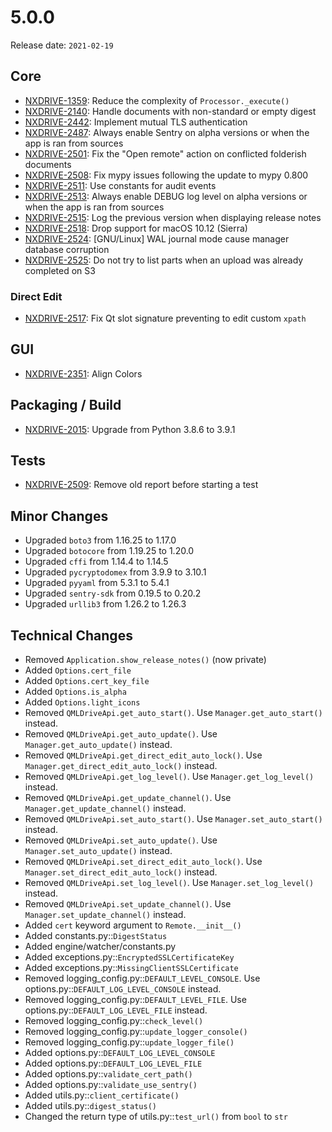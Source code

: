 # 5.0.0

Release date: `2021-02-19`

## Core

- [NXDRIVE-1359](https://jira.nuxeo.com/browse/NXDRIVE-1359): Reduce the complexity of `Processor._execute()`
- [NXDRIVE-2140](https://jira.nuxeo.com/browse/NXDRIVE-2140): Handle documents with non-standard or empty digest
- [NXDRIVE-2442](https://jira.nuxeo.com/browse/NXDRIVE-2442): Implement mutual TLS authentication
- [NXDRIVE-2487](https://jira.nuxeo.com/browse/NXDRIVE-2487): Always enable Sentry on alpha versions or when the app is ran from sources
- [NXDRIVE-2501](https://jira.nuxeo.com/browse/NXDRIVE-2501): Fix the "Open remote" action on conflicted folderish documents
- [NXDRIVE-2508](https://jira.nuxeo.com/browse/NXDRIVE-2508): Fix mypy issues following the update to mypy 0.800
- [NXDRIVE-2511](https://jira.nuxeo.com/browse/NXDRIVE-2511): Use constants for audit events
- [NXDRIVE-2513](https://jira.nuxeo.com/browse/NXDRIVE-2513): Always enable DEBUG log level on alpha versions or when the app is ran from sources
- [NXDRIVE-2515](https://jira.nuxeo.com/browse/NXDRIVE-2515): Log the previous version when displaying release notes
- [NXDRIVE-2518](https://jira.nuxeo.com/browse/NXDRIVE-2518): Drop support for macOS 10.12 (Sierra)
- [NXDRIVE-2524](https://jira.nuxeo.com/browse/NXDRIVE-2524): [GNU/Linux] WAL journal mode cause manager database corruption
- [NXDRIVE-2525](https://jira.nuxeo.com/browse/NXDRIVE-2525): Do not try to list parts when an upload was already completed on S3

### Direct Edit

- [NXDRIVE-2517](https://jira.nuxeo.com/browse/NXDRIVE-2517): Fix Qt slot signature preventing to edit custom `xpath`

## GUI

- [NXDRIVE-2351](https://jira.nuxeo.com/browse/NXDRIVE-2351): Align Colors

## Packaging / Build

- [NXDRIVE-2015](https://jira.nuxeo.com/browse/NXDRIVE-2015): Upgrade from Python 3.8.6 to 3.9.1

## Tests

- [NXDRIVE-2509](https://jira.nuxeo.com/browse/NXDRIVE-2509): Remove old report before starting a test

## Minor Changes

- Upgraded `boto3` from 1.16.25 to 1.17.0
- Upgraded `botocore` from 1.19.25 to 1.20.0
- Upgraded `cffi` from 1.14.4 to 1.14.5
- Upgraded `pycryptodomex` from 3.9.9 to 3.10.1
- Upgraded `pyyaml` from 5.3.1 to 5.4.1
- Upgraded `sentry-sdk` from 0.19.5 to 0.20.2
- Upgraded `urllib3` from 1.26.2 to 1.26.3

## Technical Changes

- Removed `Application.show_release_notes()` (now private)
- Added `Options.cert_file`
- Added `Options.cert_key_file`
- Added `Options.is_alpha`
- Added `Options.light_icons`
- Removed `QMLDriveApi.get_auto_start()`. Use `Manager.get_auto_start()` instead.
- Removed `QMLDriveApi.get_auto_update()`. Use `Manager.get_auto_update()` instead.
- Removed `QMLDriveApi.get_direct_edit_auto_lock()`. Use `Manager.get_direct_edit_auto_lock()` instead.
- Removed `QMLDriveApi.get_log_level()`. Use `Manager.get_log_level()` instead.
- Removed `QMLDriveApi.get_update_channel()`. Use `Manager.get_update_channel()` instead.
- Removed `QMLDriveApi.set_auto_start()`. Use `Manager.set_auto_start()` instead.
- Removed `QMLDriveApi.set_auto_update()`. Use `Manager.set_auto_update()` instead.
- Removed `QMLDriveApi.set_direct_edit_auto_lock()`. Use `Manager.set_direct_edit_auto_lock()` instead.
- Removed `QMLDriveApi.set_log_level()`. Use `Manager.set_log_level()` instead.
- Removed `QMLDriveApi.set_update_channel()`. Use `Manager.set_update_channel()` instead.
- Added `cert` keyword argument to `Remote.__init__()`
- Added constants.py::`DigestStatus`
- Added engine/watcher/constants.py
- Added exceptions.py::`EncryptedSSLCertificateKey`
- Added exceptions.py::`MissingClientSSLCertificate`
- Removed logging_config.py::`DEFAULT_LEVEL_CONSOLE`. Use options.py::`DEFAULT_LOG_LEVEL_CONSOLE` instead.
- Removed logging_config.py::`DEFAULT_LEVEL_FILE`. Use options.py::`DEFAULT_LOG_LEVEL_FILE` instead.
- Removed logging_config.py::`check_level()`
- Removed logging_config.py::`update_logger_console()`
- Removed logging_config.py::`update_logger_file()`
- Added options.py::`DEFAULT_LOG_LEVEL_CONSOLE`
- Added options.py::`DEFAULT_LOG_LEVEL_FILE`
- Added options.py::`validate_cert_path()`
- Added options.py::`validate_use_sentry()`
- Added utils.py::`client_certificate()`
- Added utils.py::`digest_status()`
- Changed the return type of utils.py::`test_url()` from `bool` to `str`
